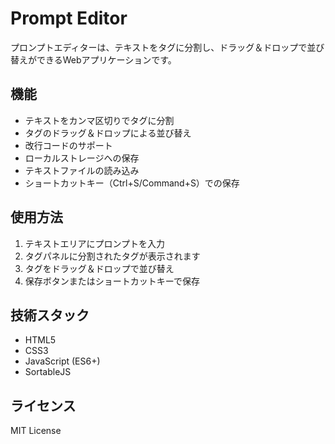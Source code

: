# Prompt Editor

プロンプトエディターは、テキストをタグに分割し、ドラッグ＆ドロップで並び替えができるWebアプリケーションです。

## 機能

- テキストをカンマ区切りでタグに分割
- タグのドラッグ＆ドロップによる並び替え
- 改行コードのサポート
- ローカルストレージへの保存
- テキストファイルの読み込み
- ショートカットキー（Ctrl+S/Command+S）での保存

## 使用方法

1. テキストエリアにプロンプトを入力
2. タグパネルに分割されたタグが表示されます
3. タグをドラッグ＆ドロップで並び替え
4. 保存ボタンまたはショートカットキーで保存

## 技術スタック

- HTML5
- CSS3
- JavaScript (ES6+)
- SortableJS

## ライセンス

MIT License 